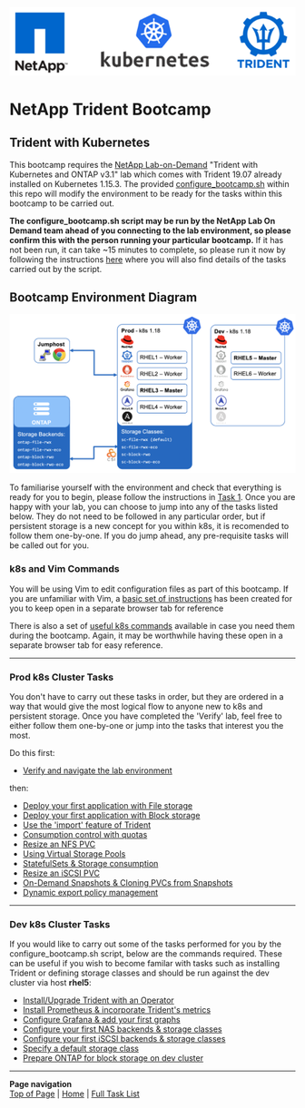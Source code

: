 <p align="center"><img src="images/k8s-header.png"></p>

# NetApp Trident Bootcamp

## Trident with Kubernetes

This bootcamp requires the [NetApp Lab-on-Demand](https://labondemand.netapp.com/) "Trident with Kubernetes and ONTAP v3.1" lab which comes with Trident 19.07 already installed on Kubernetes 1.15.3. The provided [configure_bootcamp.sh](trident_with_k8s/deploy/configure_bootcamp.sh) within this repo will modify the environment to be ready for the tasks within this bootcamp to be carried out.

**The configure_bootcamp.sh script may be run by the NetApp Lab On Demand team ahead of you connecting to the lab environment, so please confirm this with the person running your particular bootcamp.**  If it has not been run, it can take ~15 minutes to complete, so please run it now by following the instructions [here](trident_with_k8s/tasks/configure_bootcamp) where you will also find details of the tasks carried out by the script.

## Bootcamp Environment Diagram

<p align="center"><img src="images/lab-diagram.png"></p>

To familiarise yourself with the environment and check that everything is ready for you to begin, please follow the instructions in [Task 1](trident_with_k8s/tasks/verify_lab).  Once you are happy with your lab, you can choose to jump into any of the tasks listed below.  They do not need to be followed in any particular order, but if persistent storage is a new concept for you within k8s, it is recomended to follow them one-by-one.  If you do jump ahead, any pre-requisite tasks will be called out for you.

### k8s and Vim Commands

You will be using Vim to edit configuration files as part of this bootcamp.  If you are unfamiliar with Vim, a [basic set of instructions](trident_with_k8s/tasks/vim) has been created for you to keep open in a separate browser tab for reference

There is also a set of [useful k8s commands](trident_with_k8s/tasks/useful_commands) available in case you need them during the bootcamp.  Again, it may be worthwhile having these open in a separate browser tab for easy reference.

---------

### Prod k8s Cluster Tasks

You don't have to carry out these tasks in order, but they are ordered in a way that would give the most logical flow to anyone new to k8s and persistent storage.  Once you have completed the 'Verify' lab, feel free to either follow them one-by-one or jump into the tasks that interest you the most.

Do this first: 

* [Verify and navigate the lab environment](trident_with_k8s/tasks/verify_lab)  

then:

* [Deploy your first application with File storage](trident_with_k8s/tasks/file_app)   
* [Deploy your first application with Block storage](trident_with_k8s/tasks/block_app)   
* [Use the 'import' feature of Trident](trident_with_k8s/tasks/pv_import)   
* [Consumption control with quotas](trident_with_k8s/tasks/quotas)   
* [Resize an NFS PVC](trident_with_k8s/tasks/resize_file)   
* [Using Virtual Storage Pools](trident_with_k8s/tasks/storage_pools)   
* [StatefulSets & Storage consumption](trident_with_k8s/tasks/statefulsets)   
* [Resize an iSCSI PVC](trident_with_k8s/tasks/resize_block)   
* [On-Demand Snapshots & Cloning PVCs from Snapshots](trident_with_k8s/tasks/snapshots_clones)  
* [Dynamic export policy management](trident_with_k8s/tasks/dynamic_exports)   

---------

### Dev k8s Cluster Tasks

If you would like to carry out some of the tasks performed for you by the configure_bootcamp.sh script, below are the commands required.  These can be useful if you wish to become familar with tasks such as installing Trident or defining storage classes and should be run against the dev cluster via host **rhel5**:

* [Install/Upgrade Trident with an Operator](trident_with_k8s/tasks/install_trident)   
* [Install Prometheus & incorporate Trident's metrics](trident_with_k8s/tasks/config_prometheus)   
* [Configure Grafana & add your first graphs ](trident_with_k8s/tasks/config_grafana)  
* [Configure your first NAS backends & storage classes](trident_with_k8s/tasks/config_file)   
* [Configure your first iSCSI backends & storage classes](trident_with_k8s/tasks/config_block)   
* [Specify a default storage class](trident_with_k8s/tasks/default_sc)   
* [Prepare ONTAP for block storage on dev cluster](trident_with_k8s/tasks/ontap_block)   

---------
**Page navigation**  
[Top of Page](#top) | [Home](/README.md) | [Full Task List](/README.md#prod-k8s-cluster-tasks)
